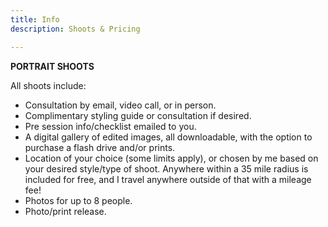 ```yaml
---
title: Info
description: Shoots & Pricing

---
```

**PORTRAIT SHOOTS**

All shoots include:

* Consultation by email, video call, or in person.
* Complimentary styling guide or consultation if desired.
* Pre session info/checklist emailed to you.
* A digital gallery of edited images, all downloadable, with the option to purchase a flash drive and/or prints.
* Location of your choice (some limits apply), or chosen by me based on your desired style/type of shoot. Anywhere within a 35 mile radius is included for free, and I travel anywhere outside of that with a mileage fee!
* Photos for up to 8 people.
* Photo/print release.